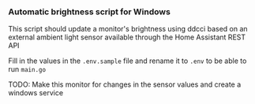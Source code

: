 ### Automatic brightness script for Windows
This script should update a monitor's brightness using ddcci based on an external ambient light sensor available through the Home Assistant REST API

Fill in the values in the `.env.sample` file and rename it to `.env` to be able to run `main.go`

TODO: Make this monitor for changes in the sensor values and create a windows service
